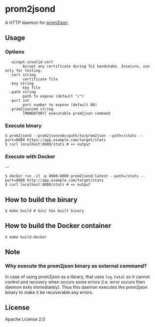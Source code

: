 prom2jsond
==

A HTTP daemon for [prom2json](https://github.com/prometheus/prom2json)

Usage
--

### Options

```
  -accept-invalid-cert
        Accept any certificate during TLS handshake. Insecure, use only for testing.
  -cert string
        certificate file
  -key string
        key file
  -path string
        path to expose (default "/")
  -port int
        port number to expose (default 80)
  -prom2jsoncmd string
        [MANDATORY] executable prom2json command
```

### Execute binary

```
$ prom2jsond --prom2jsoncmd=/path/to/prom2json --path=/stats --port=8080 https://app.example.com/target/stats
$ curl localhost:8080/stats # => output
```

### Execute with Docker
--

```
$ docker run -it -p 8080:8080 prom2jsond:latest --path=/stats --port=8080 http://app.example.com/target/stats
$ curl localhost:8080/stats # => output
```

How to build the binary
--

```
$ make build # bin/ has built binary
```

How to build the Docker container
--

```
$ make build-docker
```

Note
--

### Why execute the prom2json binary as external command?

In case of using prom2json as a library, that uses `log.Fatal` so it cannot control and recovery when occurs some errors (i.e. error occurs then daemon exits immediately). Thus this daemon executes the prom2json binary to make it be recoverable any errors.

License
--

Apache License 2.0

